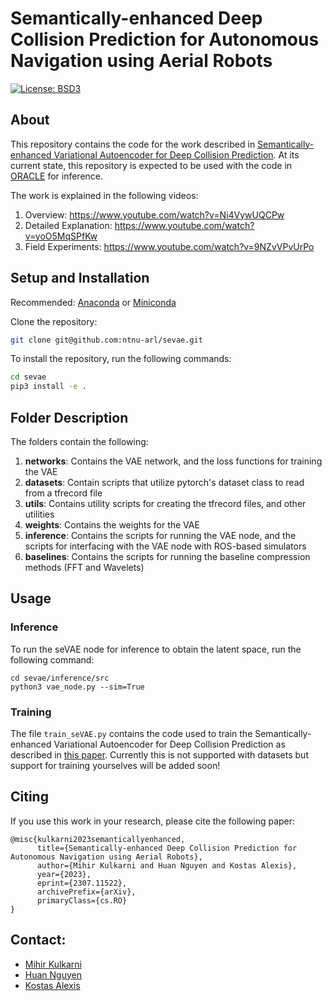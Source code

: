 # Semantically-enhanced Deep Collision Prediction for Autonomous Navigation using Aerial Robots

[![License: BSD3](https://img.shields.io/badge/License-BSD3-blue.svg)](https://opensource.org/licenses/BSD-3-Clause)


## About

This repository contains the code for the work described in [Semantically-enhanced Variational Autoencoder for Deep Collision Prediction](https://arxiv.org/abs/2307.11522). At its current state, this repository is expected to be used with the code in [ORACLE](https://github.com/ntnu-arl/ORACLE) for inference.


The work is explained in the following videos:

1. Overview: https://www.youtube.com/watch?v=Ni4VywUQCPw
1. Detailed Explanation: https://www.youtube.com/watch?v=yoO5MqSPfKw
1. Field Experiments: https://www.youtube.com/watch?v=9NZvVPvUrPo



## Setup and Installation

Recommended: [Anaconda](https://docs.conda.io/en/latest/) or  [Miniconda](https://docs.conda.io/en/latest/miniconda.html)


Clone the repository:

```bash
git clone git@github.com:ntnu-arl/sevae.git
```

To install the repository, run the following commands:
```bash
cd sevae
pip3 install -e .
```

## Folder Description
The folders contain the following:

1. **networks**: Contains the VAE network, and the loss functions for training the VAE
1. **datasets**: Contain scripts that utilize pytorch's dataset class to read from a tfrecord file
1. **utils**: Contains utility scripts for creating the tfrecord files, and other utilities
1. **weights**: Contains the weights for the VAE
1. **inference**: Contains the scripts for running the VAE node, and the scripts for interfacing with the VAE node with ROS-based simulators
1. **baselines**: Contains the scripts for running the baseline compression methods (FFT and Wavelets)


## Usage

### Inference

To run the seVAE node for inference to obtain the latent space, run the following command:
```
cd sevae/inference/src
python3 vae_node.py --sim=True
```

### Training
The file `train_seVAE.py` contains the code used to train the Semantically-enhanced Variational Autoencoder for Deep Collision Prediction as described in [this paper](https://arxiv.org/abs/2307.11522). Currently this is not supported with datasets but support for training yourselves will be added soon!

## Citing

If you use this work in your research, please cite the following paper:

```
@misc{kulkarni2023semanticallyenhanced,
      title={Semantically-enhanced Deep Collision Prediction for Autonomous Navigation using Aerial Robots}, 
      author={Mihir Kulkarni and Huan Nguyen and Kostas Alexis},
      year={2023},
      eprint={2307.11522},
      archivePrefix={arXiv},
      primaryClass={cs.RO}
}
```

## Contact:
* [Mihir Kulkarni](mailto:mihir.kulkarni@ntnu.no)
* [Huan Nguyen](mailto:ndhuan93@gmail.com)
* [Kostas Alexis](mailto:konstantinos.alexis@ntnu.no)

